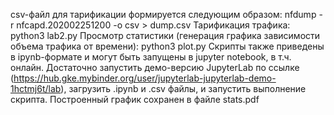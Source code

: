 csv-файл для тарификации формируется следующим образом:
nfdump -r nfcapd.202002251200 -o csv > dump.csv
Тарификация трафика:
python3 lab2.py
Просмотр статистики (генерация графика зависимости объема трафика от времени):
python3 plot.py
Скрипты также приведены в ipynb-формате и могут быть запущены в jupyter notebook, в т.ч. онлайн. Достаточно запустить демо-версию JupyterLab по ссылке (https://hub.gke.mybinder.org/user/jupyterlab-jupyterlab-demo-1hctmj6t/lab), загрузить .ipynb и .csv файлы, и запустить выполнение скрипта.
Построенный график сохранен в файле stats.pdf

